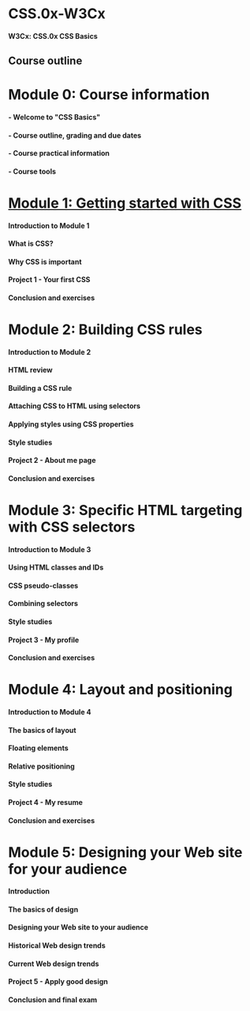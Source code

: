 # CSS.0x-W3Cx
#### W3Cx: CSS.0x CSS Basics

## Course outline

# Module 0: Course information

#### - Welcome to "CSS Basics"
#### - Course outline, grading and due dates
#### - Course practical information
#### - Course tools

# [Module 1: Getting started with CSS](module1/Module1.md)

#### Introduction to Module 1
#### What is CSS?
#### Why CSS is important
#### Project 1 - Your first CSS
#### Conclusion and exercises

# Module 2: Building CSS rules

#### Introduction to Module 2
#### HTML review
#### Building a CSS rule
#### Attaching CSS to HTML using selectors
#### Applying styles using CSS properties
#### Style studies
#### Project 2 - About me page
#### Conclusion and exercises

# Module 3: Specific HTML targeting with CSS selectors

#### Introduction to Module 3
#### Using HTML classes and IDs
#### CSS pseudo-classes
#### Combining selectors
#### Style studies
#### Project 3 - My profile
#### Conclusion and exercises

# Module 4: Layout and positioning

#### Introduction to Module 4
#### The basics of layout
#### Floating elements
#### Relative positioning
#### Style studies
#### Project 4 - My resume
#### Conclusion and exercises

# Module 5: Designing your Web site for your audience
 
#### Introduction
#### The basics of design
#### Designing your Web site to your audience
#### Historical Web design trends
#### Current Web design trends
#### Project 5 - Apply good design
#### Conclusion and final exam
